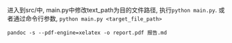 进入到src/中, main.py中修改text_path为目的文件路径, 执行`python main.py`.
或者通过命令行参数, `python main.py <target_file_path>`

```
pandoc -s --pdf-engine=xelatex -o report.pdf 报告.md
```

